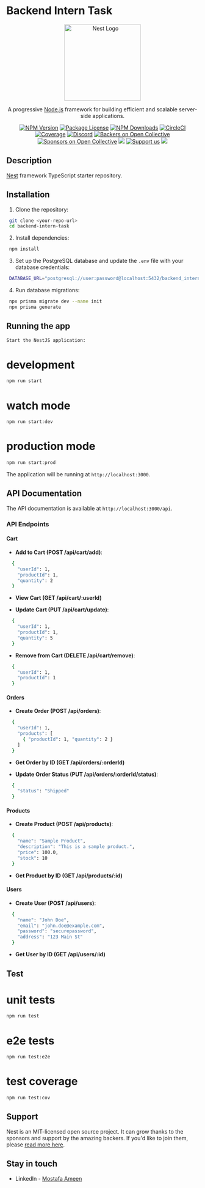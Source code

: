 # Backend Intern Task

<p align="center">
  <a href="http://nestjs.com/" target="blank"><img src="https://nestjs.com/img/logo-small.svg" width="200" alt="Nest Logo" /></a>
</p>

[circleci-image]: https://img.shields.io/circleci/build/github/nestjs/nest/master?token=abc123def456
[circleci-url]: https://circleci.com/gh/nestjs/nest

<p align="center">A progressive <a href="http://nodejs.org" target="_blank">Node.js</a> framework for building efficient and scalable server-side applications.</p>
<p align="center">
<a href="https://www.npmjs.com/~nestjscore" target="_blank"><img src="https://img.shields.io/npm/v/@nestjs/core.svg" alt="NPM Version" /></a>
<a href="https://www.npmjs.com/~nestjscore" target="_blank"><img src="https://img.shields.io/npm/l/@nestjs/core.svg" alt="Package License" /></a>
<a href="https://www.npmjs.com/~nestjscore" target="_blank"><img src="https://img.shields.io/npm/dm/@nestjs/common.svg" alt="NPM Downloads" /></a>
<a href="https://circleci.com/gh/nestjs/nest" target="_blank"><img src="https://img.shields.io/circleci/build/github/nestjs/nest/master" alt="CircleCI" /></a>
<a href="https://coveralls.io/github/nestjs/nest?branch=master" target="_blank"><img src="https://coveralls.io/repos/github/nestjs/nest/badge.svg?branch=master#9" alt="Coverage" /></a>
<a href="https://discord.gg/G7Qnnhy" target="_blank"><img src="https://img.shields.io/badge/discord-online-brightgreen.svg" alt="Discord"/></a>
<a href="https://opencollective.com/nest#backer" target="_blank"><img src="https://opencollective.com/nest/backers/badge.svg" alt="Backers on Open Collective" /></a>
<a href="https://opencollective.com/nest#sponsor" target="_blank"><img src="https://opencollective.com/nest/sponsors/badge.svg" alt="Sponsors on Open Collective" /></a>
<a href="https://paypal.me/kamilmysliwiec" target="_blank"><img src="https://img.shields.io/badge/Donate-PayPal-ff3f59.svg"/></a>
<a href="https://opencollective.com/nest#sponsor" target="_blank"><img src="https://img.shields.io/badge/Support%20us-Open%20Collective-41B883.svg" alt="Support us"></a>
<a href="https://twitter.com/nestframework" target="_blank"><img src="https://img.shields.io/twitter/follow/nestframework.svg?style=social&label=Follow"></a>
</p>

## Description

[Nest](https://github.com/nestjs/nest) framework TypeScript starter repository.

## Installation

1. Clone the repository:

  ```bash
   git clone <your-repo-url>
   cd backend-intern-task
  ```
2. Install dependencies:

  ```bash
   npm install
  ```
3. Set up the PostgreSQL database and update the `.env` file with your database credentials:

  ```bash
   DATABASE_URL="postgresql://user:password@localhost:5432/backend_intern_task"
  ```

4. Run database migrations:

  ```bash
   npx prisma migrate dev --name init
   npx prisma generate
  ```
## Running the app

```bash
Start the NestJS application:
```

# development
```bash
npm run start
```

# watch mode
```bash
npm run start:dev
```

# production mode
```bash
npm run start:prod
```
The application will be running at `http://localhost:3000`.

## API Documentation

The API documentation is available at `http://localhost:3000/api`.

### API Endpoints

#### Cart

- **Add to Cart (POST /api/cart/add)**:
```bash
  {
    "userId": 1,
    "productId": 1,
    "quantity": 2
  }
```
- **View Cart (GET /api/cart/:userId)**

- **Update Cart (PUT /api/cart/update)**:
```bash
  {
    "userId": 1,
    "productId": 1,
    "quantity": 5
  }
```
- **Remove from Cart (DELETE /api/cart/remove)**:
```bash
  {
    "userId": 1,
    "productId": 1
  }
```
#### Orders

- **Create Order (POST /api/orders)**:
```bash
  {
    "userId": 1,
    "products": [
      { "productId": 1, "quantity": 2 }
    ]
  }
```
- **Get Order by ID (GET /api/orders/:orderId)**

- **Update Order Status (PUT /api/orders/:orderId/status)**:
```bash
  {
    "status": "Shipped"
  }
```
#### Products

- **Create Product (POST /api/products)**:
```bash
  {
    "name": "Sample Product",
    "description": "This is a sample product.",
    "price": 100.0,
    "stock": 10
  }
```
- **Get Product by ID (GET /api/products/:id)**

#### Users

- **Create User (POST /api/users)**:
```bash
  {
    "name": "John Doe",
    "email": "john.doe@example.com",
    "password": "securepassword",
    "address": "123 Main St"
  }
```
- **Get User by ID (GET /api/users/:id)**

## Test

# unit tests
```bash
npm run test
```
# e2e tests
```bash
npm run test:e2e
```
# test coverage
```bash
npm run test:cov
```
## Support

Nest is an MIT-licensed open source project. It can grow thanks to the sponsors and support by the amazing backers. If you'd like to join them, please [read more here](https://docs.nestjs.com/support).

## Stay in touch


- LinkedIn - [Mostafa Ameen](https://www.linkedin.com/in/mostafa-ameen-72511a1bb/)


